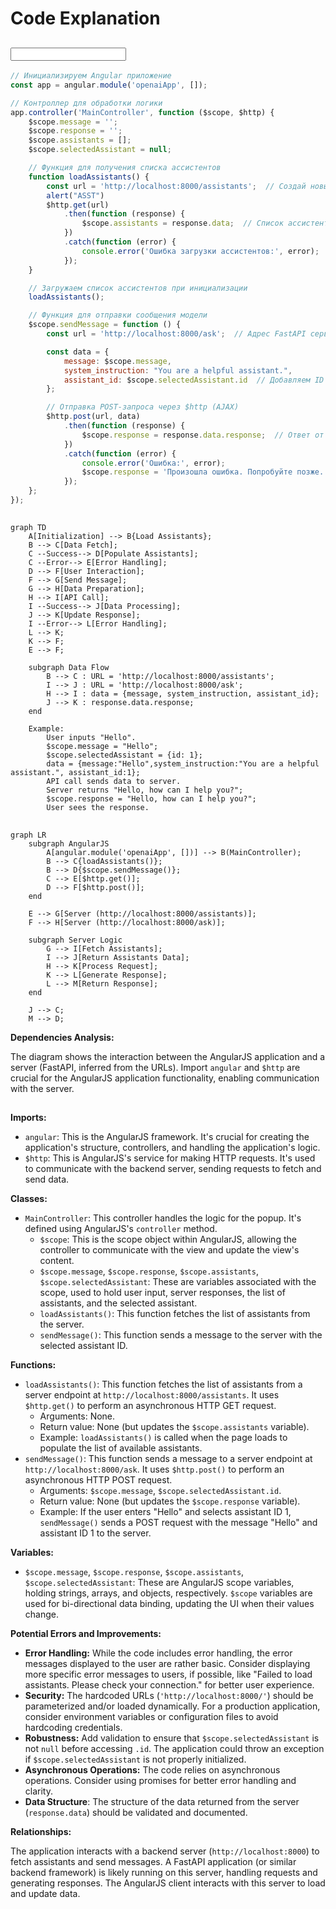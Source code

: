 # Code Explanation

## <input code>

```javascript
// Инициализируем Angular приложение
const app = angular.module('openaiApp', []);

// Контроллер для обработки логики
app.controller('MainController', function ($scope, $http) {
    $scope.message = '';
    $scope.response = '';
    $scope.assistants = [];
    $scope.selectedAssistant = null;

    // Функция для получения списка ассистентов
    function loadAssistants() {
        const url = 'http://localhost:8000/assistants';  // Создай новый endpoint для получения списка ассистентов
        alert("ASST")
        $http.get(url)
            .then(function (response) {
                $scope.assistants = response.data;  // Список ассистентов
            })
            .catch(function (error) {
                console.error('Ошибка загрузки ассистентов:', error);
            });
    }

    // Загружаем список ассистентов при инициализации
    loadAssistants();

    // Функция для отправки сообщения модели
    $scope.sendMessage = function () {
        const url = 'http://localhost:8000/ask';  // Адрес FastAPI сервера

        const data = {
            message: $scope.message,
            system_instruction: "You are a helpful assistant.",
            assistant_id: $scope.selectedAssistant.id  // Добавляем ID ассистента
        };

        // Отправка POST-запроса через $http (AJAX)
        $http.post(url, data)
            .then(function (response) {
                $scope.response = response.data.response;  // Ответ от сервера
            })
            .catch(function (error) {
                console.error('Ошибка:', error);
                $scope.response = 'Произошла ошибка. Попробуйте позже.';
            });
    };
});
```

## <algorithm>

```mermaid
graph TD
    A[Initialization] --> B{Load Assistants};
    B --> C[Data Fetch];
    C --Success--> D[Populate Assistants];
    C --Error--> E[Error Handling];
    D --> F[User Interaction];
    F --> G[Send Message];
    G --> H[Data Preparation];
    H --> I[API Call];
    I --Success--> J[Data Processing];
    J --> K[Update Response];
    I --Error--> L[Error Handling];
    L --> K;
    K --> F;
    E --> F;
    
    subgraph Data Flow
        B --> C : URL = 'http://localhost:8000/assistants';
        I --> J : URL = 'http://localhost:8000/ask';
        H --> I : data = {message, system_instruction, assistant_id};
        J --> K : response.data.response;
    end
    
    Example:
        User inputs "Hello".
        $scope.message = "Hello";
        $scope.selectedAssistant = {id: 1};
        data = {message:"Hello",system_instruction:"You are a helpful assistant.", assistant_id:1};
        API call sends data to server.
        Server returns "Hello, how can I help you?";
        $scope.response = "Hello, how can I help you?";
        User sees the response.

```

## <mermaid>

```mermaid
graph LR
    subgraph AngularJS
        A[angular.module('openaiApp', [])] --> B(MainController);
        B --> C{loadAssistants()};
        B --> D{$scope.sendMessage()};
        C --> E[$http.get()];
        D --> F[$http.post()];
    end

    E --> G[Server (http://localhost:8000/assistants)];
    F --> H[Server (http://localhost:8000/ask)];

    subgraph Server Logic
        G --> I[Fetch Assistants];
        I --> J[Return Assistants Data];
        H --> K[Process Request];
        K --> L[Generate Response];
        L --> M[Return Response];
    end

    J --> C;
    M --> D;
```

**Dependencies Analysis:**

The diagram shows the interaction between the AngularJS application and a server (FastAPI, inferred from the URLs).
Import `angular` and `$http` are crucial for the AngularJS application functionality, enabling communication with the server.


## <explanation>

**Imports:**

- `angular`:  This is the AngularJS framework. It's crucial for creating the application's structure, controllers, and handling the application's logic.
- `$http`: This is AngularJS's service for making HTTP requests. It's used to communicate with the backend server, sending requests to fetch and send data.

**Classes:**

- `MainController`: This controller handles the logic for the popup. It's defined using AngularJS's `controller` method.
    - `$scope`:  This is the scope object within AngularJS, allowing the controller to communicate with the view and update the view's content.
    - `$scope.message`, `$scope.response`, `$scope.assistants`, `$scope.selectedAssistant`: These are variables associated with the scope, used to hold user input, server responses, the list of assistants, and the selected assistant.
    - `loadAssistants()`:  This function fetches the list of assistants from the server.
    - `sendMessage()`: This function sends a message to the server with the selected assistant ID.

**Functions:**

- `loadAssistants()`: This function fetches the list of assistants from a server endpoint at `http://localhost:8000/assistants`. It uses `$http.get()` to perform an asynchronous HTTP GET request.
    - Arguments: None.
    - Return value: None (but updates the `$scope.assistants` variable).
    - Example: `loadAssistants()` is called when the page loads to populate the list of available assistants.
- `sendMessage()`: This function sends a message to a server endpoint at `http://localhost:8000/ask`. It uses `$http.post()` to perform an asynchronous HTTP POST request.
    - Arguments: `$scope.message`, `$scope.selectedAssistant.id`.
    - Return value: None (but updates the `$scope.response` variable).
    - Example: If the user enters "Hello" and selects assistant ID 1, `sendMessage()` sends a POST request with the message "Hello" and assistant ID 1 to the server.

**Variables:**

- `$scope.message`, `$scope.response`, `$scope.assistants`, `$scope.selectedAssistant`: These are AngularJS scope variables, holding strings, arrays, and objects, respectively. `$scope` variables are used for bi-directional data binding, updating the UI when their values change.

**Potential Errors and Improvements:**

- **Error Handling:** While the code includes error handling, the error messages displayed to the user are rather basic. Consider displaying more specific error messages to users, if possible, like "Failed to load assistants. Please check your connection." for better user experience.
- **Security:** The hardcoded URLs (`'http://localhost:8000/'`) should be parameterized and/or loaded dynamically. For a production application, consider environment variables or configuration files to avoid hardcoding credentials.
- **Robustness:**  Add validation to ensure that `$scope.selectedAssistant` is not `null` before accessing `.id`. The application could throw an exception if `$scope.selectedAssistant` is not properly initialized.
- **Asynchronous Operations:** The code relies on asynchronous operations. Consider using promises for better error handling and clarity.
- **Data Structure**: The structure of the data returned from the server (`response.data`) should be validated and documented.

**Relationships:**

The application interacts with a backend server (`http://localhost:8000`) to fetch assistants and send messages.  A FastAPI application (or similar backend framework) is likely running on this server, handling requests and generating responses. The AngularJS client interacts with this server to load and update data.
```